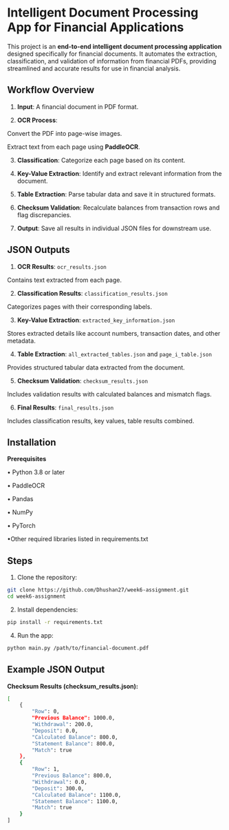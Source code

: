 # Intelligent Document Processing App for Financial Applications

This project is an **end-to-end intelligent document processing application** designed specifically for financial documents. It automates the extraction, classification, and validation of information from financial PDFs, providing streamlined and accurate results for use in financial analysis.


## Workflow Overview

1. **Input**: A financial document in PDF format.

2. **OCR Process**:

Convert the PDF into page-wise images.

Extract text from each page using **PaddleOCR**.

3. **Classification**: Categorize each page based on its content.

4. **Key-Value Extraction**: Identify and extract relevant information from the document.

5. **Table Extraction**: Parse tabular data and save it in structured formats.

6. **Checksum Validation**: Recalculate balances from transaction rows and flag discrepancies.

7. **Output**: Save all results in individual JSON files for downstream use.


## JSON Outputs

1. **OCR Results**: `ocr_results.json`

Contains text extracted from each page.

2. **Classification Results**: `classification_results.json`

Categorizes pages with their corresponding labels.

3. **Key-Value Extraction**: `extracted_key_information.json`

Stores extracted details like account numbers, transaction dates, and other metadata.

4. **Table Extraction**: `all_extracted_tables.json` and `page_i_table.json`

Provides structured tabular data extracted from the document.

5. **Checksum Validation**: `checksum_results.json`

Includes validation results with calculated balances and mismatch flags.

6. **Final Results**: `final_results.json`

Includes classification results, key values, table results combined.


## Installation

**Prerequisites**

• Python 3.8 or later

• PaddleOCR

• Pandas

• NumPy

• PyTorch

•Other required libraries listed in requirements.txt


## Steps

1. Clone the repository:
```bash
git clone https://github.com/Dhushan27/week6-assignment.git
cd week6-assignment
```
2. Install dependencies:
```bash
pip install -r requirements.txt
```
4. Run the app:
```bash
python main.py /path/to/financial-document.pdf
```


## Example JSON Output

**Checksum Results (**checksum_results.json**):**
```bash
[
    {
        "Row": 0,
        "Previous Balance": 1000.0,
        "Withdrawal": 200.0,
        "Deposit": 0.0,
        "Calculated Balance": 800.0,
        "Statement Balance": 800.0,
        "Match": true
    },
    {
        "Row": 1,
        "Previous Balance": 800.0,
        "Withdrawal": 0.0,
        "Deposit": 300.0,
        "Calculated Balance": 1100.0,
        "Statement Balance": 1100.0,
        "Match": true
    }
]
```
